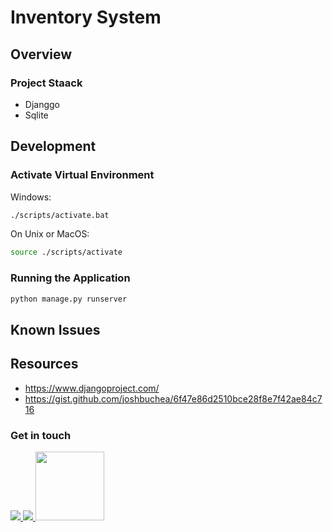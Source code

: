 # Inventory System

## Overview

### Project Staack

* Djanggo
* Sqlite

## Development

### Activate Virtual Environment

Windows:

```bash
./scripts/activate.bat
```

On Unix or MacOS:

```bash
source ./scripts/activate
```

### Running the Application

```bash
python manage.py runserver
```

## Known Issues

## Resources

* https://www.djangoproject.com/
* https://gist.github.com/joshbuchea/6f47e86d2510bce28f8e7f42ae84c716

### Get in touch

<p>
<a href="https://twitter.com/crrmacarse">
<img src="https://img.shields.io/badge/crrmacarse%20-%231DA1F2.svg?&style=for-the-badge&logo=Twitter&logoColor=white"/>
</a>
<a href="https://www.linkedin.com/in/christian-ryan-r-macarse-692974166/">
<img src="https://img.shields.io/badge/linkedin%20-%230077B5.svg?&style=for-the-badge&logo=linkedin&logoColor=white"/>
</a>
<a href="https://stackoverflow.com/users/10030210/crrmacarse?tab=profile">
<img src="https://cdn.sstatic.net/Sites/stackoverflow/company/Img/logos/so/so-logo.svg?v=a010291124bf" width="110px" />
</a>
</p>
